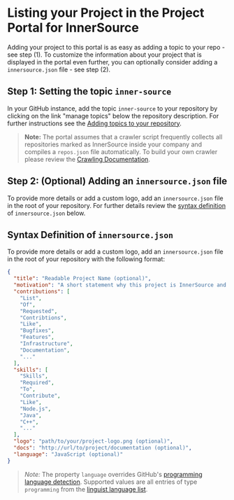 # Listing your Project in the Project Portal for InnerSource

Adding your project to this portal is as easy as adding a topic to your repo - see step (1). To customize the information about your project that is displayed in the portal even further, you can optionally consider adding a `innersource.json` file - see step (2).

## Step 1: Setting the topic `inner-source`

In your GitHub instance, add the topic `inner-source` to your repository by clicking on the link "manage topics" below the repository description. For further instructions see the [Adding topics to your repository](https://docs.github.com/en/github/administering-a-repository/managing-repository-settings/classifying-your-repository-with-topics#adding-topics-to-your-repository).

> **Note:** The portal assumes that a crawler script frequently collects all repositories marked as InnerSource inside your company and compiles a `repos.json` file automatically. To build your own crawler please review the [Crawling Documentation](CRAWLING.md).

## Step 2: (Optional) Adding an `innersource.json` file

To provide more details or add a custom logo, add an `innersource.json` file in the root of your repository. For further details review the [syntax definition](LISTING.md#extra-project-metadata) of `innersource.json` below.

## Syntax Definition of `innersource.json`

To provide more details or add a custom logo, add an `innersource.json` file in the root of your repository with the following format:

``` json
{
  "title": "Readable Project Name (optional)",
  "motivation": "A short statement why this project is InnerSource and why contributors should care (optional)",
  "contributions": [
    "List",
    "Of",
    "Requested",
    "Contribtions",
    "Like",
    "Bugfixes",
    "Features",
    "Infrastructure",
    "Documentation",
    "..."
  ],
  "skills": [
    "Skills",
    "Required",
    "To",
    "Contribute",
    "Like",
    "Node.js",
    "Java",
    "C++",
    "..."
  ],
  "logo": "path/to/your/project-logo.png (optional)",
  "docs": "http://url/to/project/documentation (optional)",
  "language": "JavaScript (optional)"
}
```

> *Note:* The property `language` overrides GitHub's [programming language detection](https://docs.github.com/en/github/creating-cloning-and-archiving-repositories/about-repository-languages). Supported values are all entries of type `programming` from the [linguist language list](https://github.com/github/linguist/blob/master/lib/linguist/languages.yml).